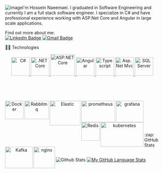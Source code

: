 ![image](https://github.com/user-attachments/assets/d0811ff4-bdde-4922-8fdb-84acd446496c)I'm Hossein Naeemaei. I graduated in Software Engineering and currently I am a full stack software engineer. I specialize in C# and have professional experience working with ASP.Net Core and Angular in large scale applications. 
 

  Find out more about me:
<br /> 
[![Linkedin Badge](https://img.shields.io/badge/-Naeemaei-blue?style=flat-square&logo=Linkedin&logoColor=white&link=https://www.linkedin.com/in/hossein-naeemaei-0768b7172/)](https://www.linkedin.com/in/hossein-naeemaei-0768b7172/)
[![Gmail Badge](https://img.shields.io/badge/-hossein.naeemaei@gmail.com-c14438?style=flat-square&logo=Gmail&logoColor=white&link=mailto:hossein.naeemaei@gmail.com)](mailto:hossein.naeemaei@gmail.com)

  <summary>👨‍💻 Technologies </summary>

<p align="center">
    <a href="https://docs.microsoft.com/dotnet/csharp/" target="_blank">
        <img alt="C#" width="60" height="60" src="https://upload.wikimedia.org/wikipedia/commons/0/0d/C_Sharp_wordmark.svg" />
    </a>
    <a href="https://docs.microsoft.com/dotnet/" target="_blank">
        <img alt=".NET Core" width="60" height="60" src="https://upload.wikimedia.org/wikipedia/commons/e/ee/.NET_Core_Logo.svg" />
    </a>
    <a href="https://docs.microsoft.com/aspnet/core/" target="_blank">
        <img alt="ASP.NET Core" width="80" height="70" src="https://www.developpez.net/forums/attachments/p218924d1472308545/autres-langages/assembleur/x86-32-bits-64-bits/determiner-l-adresse-d-application-memoire/aspnetcore.png" />
    </a>
    <a href="https://angular.io/" target="_blank">
        <img alt="Angular" width="60" height="60" src="https://static-00.iconduck.com/assets.00/angular-icon-2048x2048-1jh3cvzk.png" />
    </a>
    <a href="https://www.typescriptlang.org/" target="_blank">
        <img alt="Typescript" width="60" height="60" src="https://upload.wikimedia.org/wikipedia/commons/thumb/4/4c/Typescript_logo_2020.svg/2048px-Typescript_logo_2020.svg.png" />
    </a>
    <a href="https://docs.microsoft.com/en-us/aspnet/mvc/" target="_blank">
        <img alt="Asp.Net Mvc" width="60" height="60" src="https://encrypted-tbn0.gstatic.com/images?q=tbn:ANd9GcQXQersOwhh_83ap2mpg5BS5_Q4sucGnfsPCDkOPEh3Vl56_3T84ZTWO_VR5J73PGXk8iU&usqp=CAU" />
    </a>
    <a href="https://docs.microsoft.com/en-us/sql/sql-server/" target="_blank">
        <img alt="SQL Server" width="60" height="60" src="https://blitzhandel24.imgbolt.de/media/image/6e/9c/80/kisspng-microsoft-sql-server-database-server-database-admi-server-5ad641f3073f38.png" />
    </a>
</p>
  

                                                                
<br/>
  <br />
    <br />

  <p align="center">
          <a href="https://www.docker.com/" target="_blank"><img align="left" alt="Docker" width="60" height="60" src="https://miro.medium.com/v2/resize:fit:400/1*OARpkeBkn_Tw3vk8H769OQ.png" /></a>
      <a href="https://www.rabbitmq.com/" target="_blank"><img align="left" alt="Rabbitmq" width="80" height="60" src="https://miro.medium.com/v2/resize:fit:420/1*ExeaiV8QMLXdZZS-rtlzCg.png" /></a>
          <a href="https://www.elastic.co/" target="_blank"><img align="left" alt="Elastic" width="100" height="80" src="https://i0.wp.com/codeblog.dotsandbrackets.com/wp-content/uploads/2017/02/square-logo.jpg?ssl=1" /></a>
          <a href="https://prometheus.io/" target="_blank"><img align="left" alt="prometheus" width="110" height="70" src="https://media.licdn.com/dms/image/D5612AQF2aD6fbIzn7A/article-cover_image-shrink_600_2000/0/1699691664688?e=2147483647&v=beta&t=c-p44W_cW72aCtPdLTll_1B4y4VHiqZoAyJmo3yJZYc" /></a>
          <a href="https://grafana.com/" target="_blank"><img align="left" alt="grafana" width="90" height="70" src="https://www.skedler.com/blog/wp-content/uploads/2021/08/grafana-logo.png" /></a>
                    <a href="https://redis.io/" target="_blank"><img align="left" alt="Redis" width="60" height="60" src="https://blog.dreamfactory.com/hubfs/Imported_Blog_Media/redis.png" /></a>
                             <a href="https://kubernetes.io/" target="_blank"><img align="left" alt="kubernetes" width="140" height="80" src="https://logos-world.net/wp-content/uploads/2023/06/Kubernetes-Logo.png" /> </a>
                                                              <a href="https://kafka.apache.org/" target="_blank"><img align="left" alt="Kafka" width="90" height="70" src="https://blog.shiftasia.com/content/images/2022/04/kisspng-apache-kafka-apache-cassandra-logo-apache-http-ser-beijing-5b4a7b3a9d0b27.1280426515316078666433.png" /> </a>
                                                              <a href="https://nginx.org/en/" target="_blank"><img align="left" alt="nginx" width="70" height="70" src="https://sdickinson.com/content/images/2021/03/NGINX-vertical-black-type.png" /> </a>



  </p>
  
  <br />
  <br />  
    <br />
      <br />
        <br />
      <br />

<summary>:zap: GitHub Stats</summary>

  <br />


![Github Stats](https://github-readme-stats.vercel.app/api?username=HNaeemaei8&count_private=true&show_icons=true&include_all_commits=true)
[![My GitHub Language Stats](https://github-readme-stats.vercel.app/api/top-langs/?username=HNaeemaei8&langs_count=5)]()




